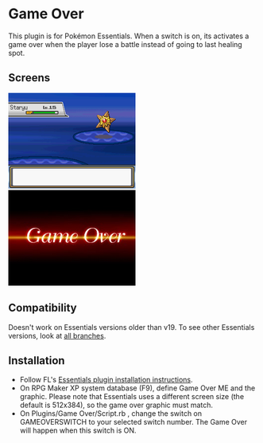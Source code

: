 # Game Over
This plugin is for Pokémon Essentials. When a switch is on, its activates a game over when the player lose a battle instead of going to last healing spot.

## Screens
![](Screens/gif.gif)
![](Screens/screen.jpg)

## Compatibility
Doesn't work on Essentials versions older than v19. To see other Essentials versions, look at [all branches](../../branches/all).

## Installation
- Follow FL's [Essentials plugin installation instructions](https://github.com/FL-/Misc/tree/main/Guides/EssentialsInstallPlugin).
- On RPG Maker XP system database (F9), define Game Over ME and the graphic. Please note that Essentials uses a different screen size (the default is 512x384), so the game over graphic must match.
- On Plugins/Game Over/Script.rb , change the switch on GAMEOVERSWITCH to your selected switch number. The Game Over will happen when this switch is ON.